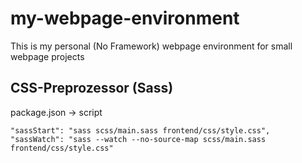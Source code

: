 # my-webpage-environment 
This is my personal (No Framework) webpage environment for small webpage projects

## CSS-Preprozessor (Sass)
package.json -> script
`````
"sassStart": "sass scss/main.sass frontend/css/style.css",
"sassWatch": "sass --watch --no-source-map scss/main.sass frontend/css/style.css"
`````